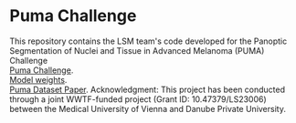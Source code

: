 # Puma Challenge
This repository contains the LSM team's code developed for the Panoptic Segmentation of Nuclei and Tissue in Advanced Melanoma (PUMA) Challenge 
<br/>[Puma Challenge](https://puma.grand-challenge.org/#panoptic-segmentation-of-nuclei-and-tissue-in-advanced-melanoma).
<br/>[Model weights](https://huggingface.co/datasets/NiToLSM/PumaWeightsNiTo_LSM).
<br/>[Puma Dataset Paper](https://academic.oup.com/gigascience/article/doi/10.1093/gigascience/giaf011/8024182?login=false).
Acknowledgment:
This project has been conducted through a joint WWTF-funded project (Grant ID: 10.47379/LS23006) between the Medical University of Vienna and Danube Private University.
